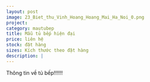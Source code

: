 ```yaml
---
layout: post
image: 23_Biet_thu_Vinh_Hoang_Hoang_Mai_Ha_Noi_0.png
project:
category: mautubep
title: Mẫu tủ bếp hiện đại
price: liên hệ
stock: đặt hàng
sizes: Kích thước theo đặt hàng
description: |
---
```

Thông tin về tủ bếp!!!!!!